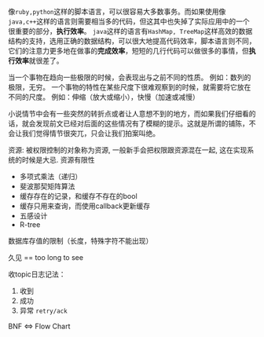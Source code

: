 像`ruby,python`这样的脚本语言，可以很容易大多数事务。而如果使用像`java,c++`这样的语言则需要相当多的代码，但这其中也失掉了实际应用中的一个很重要的部分，**执行效率**。
`java`这样的语言有`HashMap, TreeMap`这样高效的数据结构的支持，选用正确的数据结构，可以很大地提高代码效率，脚本语言则不同，它们的注意力更多地在做事的**完成效率**，短短的几行代码可以做很多的事情，但**执行效率**就很差了。

当一个事物在趋向一些极限的时候，会表现出与之前不同的性质。
例如：数列的极限，无穷。
一个事物的特性在某些尺度下很难观察到的时候，就需要将它放在不同的尺度。
例如：伸缩（放大或缩小），快慢（加速或减慢）

小说情节中会有一些突然的转折点或者让人意想不到的地方，而如果我们仔细看的话，就会发现前文已经对后面的这些情况有了模糊的提示。这就是所谓的铺陈，不会让我们觉得情节很突兀，只会让我们拍案叫绝。

资源: 被权限控制的对象称为资源, 一般新手会把权限跟资源混在一起, 这在实现系统的时候是大忌.
资源有限性

+ 多项式乘法（递归）
+ 斐波那契矩阵算法
+ 缓存存在的记录，和缓存不存在的bool
+ 缓存只用来查询，而使用callback更新缓存
+ 五感设计
+ R-tree

数据库存值的限制（长度，特殊字符不能出现）

久见 == too long to see

收topic日志记法：
1. 收到
2. 成功
3. 异常
`retry/ack`

BNF <=> Flow Chart
